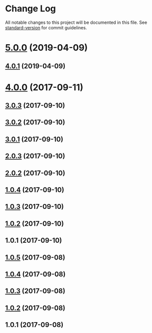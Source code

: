 # Change Log

All notable changes to this project will be documented in this file. See [standard-version](https://github.com/conventional-changelog/standard-version) for commit guidelines.

# [5.0.0](https://github.com/iilei/joi-zxcvbn/compare/v4.0.1...v5.0.0) (2019-04-09)



## [4.0.1](https://github.com/iilei/joi-zxcvbn/compare/v4.0.0...v4.0.1) (2019-04-09)



<a name="4.0.0"></a>
# [4.0.0](https://github.com/iilei/joi-zxcvbn/compare/v3.0.3...v4.0.0) (2017-09-11)



<a name="3.0.3"></a>
## [3.0.3](https://github.com/iilei/joi-zxcvbn/compare/v2.0.2...v3.0.3) (2017-09-10)



<a name="3.0.2"></a>
## [3.0.2](https://github.com/iilei/joi-zxcvbn/compare/v2.0.2...v3.0.2) (2017-09-10)



<a name="3.0.1"></a>
## [3.0.1](https://github.com/iilei/joi-zxcvbn/compare/v2.0.2...v3.0.1) (2017-09-10)



<a name="2.0.3"></a>
## [2.0.3](https://github.com/iilei/joi-zxcvbn/compare/v2.0.2...v2.0.3) (2017-09-10)



<a name="2.0.2"></a>
## [2.0.2](https://github.com/iilei/joi-zxcvbn/compare/v1.0.4...v2.0.2) (2017-09-10)



<a name="1.0.4"></a>
## [1.0.4](https://github.com/iilei/joi-zxcvbn/compare/v2.0.0...v1.0.4) (2017-09-10)



<a name="1.0.3"></a>
## [1.0.3](https://github.com/iilei/joi-zxcvbn/compare/v1.0.2...v1.0.3) (2017-09-10)



<a name="1.0.2"></a>
## [1.0.2](https://github.com/iilei/joi-zxcvbn/compare/v1.0.1...v1.0.2) (2017-09-10)



<a name="1.0.1"></a>
## 1.0.1 (2017-09-10)



<a name="1.0.5"></a>
## [1.0.5](https://github.com/iilei/joi-emoji-constraints/compare/v1.0.4...v1.0.5) (2017-09-08)



<a name="1.0.4"></a>
## [1.0.4](https://github.com/iilei/joi-emoji-constraints/compare/v1.0.3...v1.0.4) (2017-09-08)



<a name="1.0.3"></a>
## [1.0.3](https://github.com/iilei/joi-emoji-constraints/compare/v1.0.2...v1.0.3) (2017-09-08)



<a name="1.0.2"></a>
## [1.0.2](https://github.com/iilei/joi-emoji-regex/compare/v1.0.1...v1.0.2) (2017-09-08)



<a name="1.0.1"></a>
## 1.0.1 (2017-09-08)
